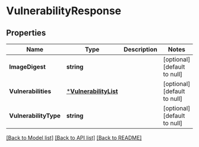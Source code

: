 # VulnerabilityResponse

## Properties
Name | Type | Description | Notes
------------ | ------------- | ------------- | -------------
**ImageDigest** | **string** |  | [optional] [default to null]
**Vulnerabilities** | [***VulnerabilityList**](VulnerabilityList.md) |  | [optional] [default to null]
**VulnerabilityType** | **string** |  | [optional] [default to null]

[[Back to Model list]](../README.md#documentation-for-models) [[Back to API list]](../README.md#documentation-for-api-endpoints) [[Back to README]](../README.md)


